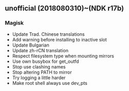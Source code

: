 ## unofficial (2018080310)~(NDK r17b) 

### Magisk
- Update Trad. Chinese translations
- Add warning before installing to inactive slot
- Update Bulgarian
- Update zh-rCN translation
- Respect filesystem type when mounting mirrors
- Use own busybox for get_outfd
- Stop use clashing names
- Stop altering PATH to mirror
- Try logging a little harder
- Make root shell always use dev_pts
